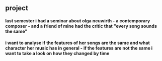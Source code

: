 ## project
#### last semester i had a seminar about olga neuwirth - a contemporary composer - and a friend of mine had the critic that "every song sounds the same"
#### i want to analyse if the features of her songs are the same and what character her music has in general - if the features are not the same i want to take a look on how they changed by time
